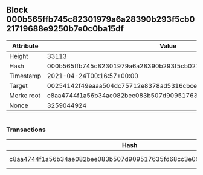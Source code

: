 ## Block 000b565ffb745c82301979a6a28390b293f5cb021719688e9250b7e0c0ba15df

Attribute | Value
--- | ---
Height | 33113
Hash | 000b565ffb745c82301979a6a28390b293f5cb021719688e9250b7e0c0ba15df
Timestamp | 2021-04-24T00:16:57+00:00
Target | 00254142f49eaaa504dc75712e8378ad5316cbcead634704b3734b6271167cc4
Merke root | c8aa4744f1a56b34ae082bee083b507d909517635fd68cc3e094e63754860609
Nonce | 3259044924

```

```

### Transactions

Hash | Amount
--- | ---
[c8aa4744f1a56b34ae082bee083b507d909517635fd68cc3e094e63754860609](c8aa4744f1a56b34ae082bee083b507d909517635fd68cc3e094e63754860609.md) | 10.00000000 SKEPTI 
